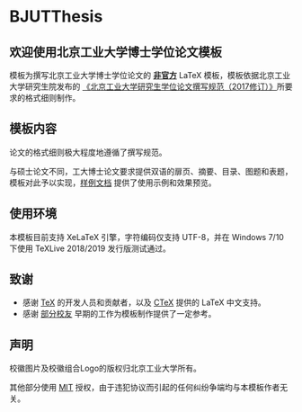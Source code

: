 # BJUTThesis

## 欢迎使用北京工业大学博士学位论文模板

模板为撰写北京工业大学博士学位论文的 **<u>非官方</u>** LaTeX 模板，模板依据北京工业大学研究生院发布的 [《北京工业大学研究生学位论文撰写规范（2017修订）》](http://graduate.bjut.edu.cn/zyxw/fqrz/201949/15547925280356791_1.html)所要求的格式细则制作。

## 模板内容

论文的格式细则极大程度地遵循了撰写规范。

与硕士论文不同，工大博士论文要求提供双语的扉页、摘要、目录、图题和表题，模板对此予以实现，[样例文档](main.pdf) 提供了使用示例和效果预览。

## 使用环境

本模板目前支持 XeLaTeX 引擎，字符编码仅支持 UTF-8，并在 Windows 7/10 下使用 TeXLive 2018/2019 发行版测试通过。

## 致谢

* 感谢 [TeX](http://www.ctan.org) 的开发人员和贡献者，以及 [CTeX](http://www.ctex.org/HomePage) 提供的 LaTeX 中文支持。
* 感谢 [部分校友](http://yzlab.net/BjutThsis.html) 早期的工作为模板制作提供了一定参考。

## 声明

校徽图片及校徽组合Logo的版权归北京工业大学所有。

其他部分使用 [MIT](LICENSE) 授权，由于违犯协议而引起的任何纠纷争端均与本模板作者无关。